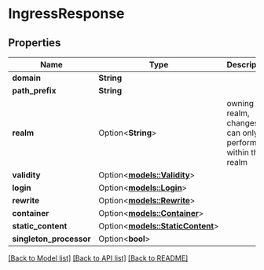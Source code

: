 # IngressResponse

## Properties

Name | Type | Description | Notes
------------ | ------------- | ------------- | -------------
**domain** | **String** |  | 
**path_prefix** | **String** |  | 
**realm** | Option<**String**> | owning realm, changes can only be performed within the realm | [optional]
**validity** | Option<[**models::Validity**](Validity.md)> |  | [optional]
**login** | Option<[**models::Login**](Login.md)> |  | [optional]
**rewrite** | Option<[**models::Rewrite**](Rewrite.md)> |  | [optional]
**container** | Option<[**models::Container**](Container.md)> |  | [optional]
**static_content** | Option<[**models::StaticContent**](StaticContent.md)> |  | [optional]
**singleton_processor** | Option<**bool**> |  | [optional]

[[Back to Model list]](../README.md#documentation-for-models) [[Back to API list]](../README.md#documentation-for-api-endpoints) [[Back to README]](../README.md)


